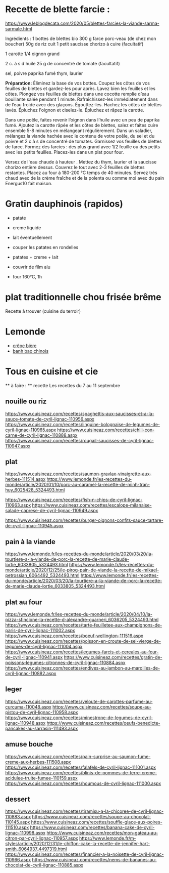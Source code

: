 
# Recette de blette farcie :
https://www.leblogdecata.com/2020/05/blettes-farcies-la-viande-sarma-sarmale.html

Ingrédients :
1 bottes de blettes bio 
300 g farce porc-veau (de chez mon boucher)
50g de riz cuit 
1 petit saucisse chorizo à cuire (facultatif) 

1 carotte
1/4 oignon grand

2 c. à s d'huile 
25 g de concentré de tomate (facultatif)

sel, poivre
paprika fumé
thym, laurier

 
**Préparation:**
Éliminez la base de vos bottes. Coupez les côtes de vos feuilles de blettes et gardez-les pour après.
Lavez bien les feuilles et les  côtes.
Plongez vos feuilles de blettes dans une cocotte remplie d’eau bouillante salée pendant 1 minute. Rafraîchissez-les immédiatement dans de l’eau froide avec des glaçons. 
Égouttez-les.
Hachez les côtes de blettes lavés. 
Épluchez l'oignon et ciselez-le. Épluchez et râpez la carotte. 
      
Dans une poêle, faites revenir l’oignon  dans l’huile avec un peu de paprika fumé. 
Ajoutez la carotte râpée et les côtes de blettes, salez  et faites cuire ensemble 5-8 minutes en mélangeant régulièrement.
Dans un saladier, mélangez la viande hachée avec le contenu de votre poêle, du sel et du poivre et 2 c à s de concentré de tomates.
Garnissez vos feuilles de blettes de farce. 
Formez des farcies : des plus grand avec 1/2 feuille ou des petits avec les petits feuilles.
Placez-les dans un plat pour four.
 
Versez de l'eau chaude à hauteur .
Mettez du thym, laurier et la saucisse chorizo entière dessus. 
Couvrez le tout avec 2-3 feuilles de blettes restantes.
Placez au four à 180-200 °C temps de 40 minutes.
Servez très chaud avec de la crème fraîche et de la polenta ou comme moi avec du pain Energus10 fait maison.


# Gratin dauphinois (rapidos)
- patate
- creme liquide
- lait éventuellement

- couper les patates en rondelles
- patates + creme + lait
- couvrir de film alu
- four 160°C, 1h




# plat traditionnelle chou frisée brême
Recette à trouver (cuisine du terroir)

# Lemonde
- [crêpe bière](https://www.lemonde.fr/les-recettes-du-monde/article/2021/04/06/les-crepes-a-la-biere-la-recette-de-gala-collette-et-victor-coutard_6075751_5324493.html)
- [banh bao chinois](https://www.lemonde.fr/les-recettes-du-monde/article/2021/03/27/le-char-siu-bao-la-recette-de-chi-wah-chan_6074674_5324493.html)

# Tous en cuisine et cie
** à faire : ** recette Les recettes du 7 au 11 septembre

## nouille ou riz
https://www.cuisineaz.com/recettes/spaghettis-aux-saucisses-et-a-la-sauce-tomate-de-cyril-lignac-110956.aspx
https://www.cuisineaz.com/recettes/linguine-bolognaise-de-legumes-de-cyril-lignac-110965.aspx
https://www.cuisineaz.com/recettes/chili-con-carne-de-cyril-lignac-110888.aspx
https://www.cuisineaz.com/recettes/rougail-saucisses-de-cyril-lignac-110947.aspx



## plat
https://www.cuisineaz.com/recettes/saumon-gravlax-vinaigrette-aux-herbes-111514.aspx
https://www.lemonde.fr/les-recettes-du-monde/article/2020/01/10/porc-au-caramel-la-recette-de-minh-tran-huy_6025428_5324493.html

https://www.cuisineaz.com/recettes/fish-n-chips-de-cyril-lignac-110963.aspx
https://www.cuisineaz.com/recettes/escalope-milanaise-salade-caprese-de-cyril-lignac-110949.aspx

https://www.cuisineaz.com/recettes/burger-oignons-confits-sauce-tartare-de-cyril-lignac-110945.aspx

## pain à la viande
https://www.lemonde.fr/les-recettes-du-monde/article/2020/03/20/la-tourtiere-a-la-viande-de-porc-la-recette-de-marie-claude-lortie_6033805_5324493.html
https://www.lemonde.fr/les-recettes-du-monde/article/2020/12/25/le-pirog-pain-de-viande-la-recette-de-mikael-petrossian_6064492_5324493.html
https://www.lemonde.fr/les-recettes-du-monde/article/2020/03/20/la-tourtiere-a-la-viande-de-porc-la-recette-de-marie-claude-lortie_6033805_5324493.html

## plat au four
https://www.lemonde.fr/les-recettes-du-monde/article/2020/04/10/la-pizza-sfincione-la-recette-d-alexandre-guarneri_6036205_5324493.html
https://www.cuisineaz.com/recettes/tarte-feuilletee-aux-champignons-de-paris-de-cyril-lignac-111002.aspx
https://www.cuisineaz.com/recettes/boeuf-wellington-111516.aspx
https://www.cuisineaz.com/recettes/poisson-en-croute-de-sel-vierge-de-legumes-de-cyril-lignac-111004.aspx
https://www.cuisineaz.com/recettes/legumes-farcis-et-cereales-au-four-de-cyril-lignac-110941.aspx
https://www.cuisineaz.com/recettes/gratin-de-poissons-legumes-citronnes-de-cyril-lignac-110884.aspx
https://www.cuisineaz.com/recettes/endives-au-jambon-au-maroilles-de-cyril-lignac-110882.aspx


## leger
https://www.cuisineaz.com/recettes/veloute-de-carottes-parfume-au-curcuma-110048.aspx
https://www.cuisineaz.com/recettes/soupe-au-pistou-de-cyril-lignac-110958.aspx
https://www.cuisineaz.com/recettes/minestrone-de-legumes-de-cyril-lignac-110948.aspx
https://www.cuisineaz.com/recettes/oeufs-benedicte-pancakes-au-sarrasin-111493.aspx

## amuse bouche
https://www.cuisineaz.com/recettes/pain-surprise-au-saumon-fume-creme-aux-herbes-111508.aspx
https://www.cuisineaz.com/recettes/falafels-de-cyril-lignac-111001.aspx
https://www.cuisineaz.com/recettes/blinis-de-pommes-de-terre-creme-acidulee-truite-fumee-110159.aspx
https://www.cuisineaz.com/recettes/houmous-de-cyril-lignac-111000.aspx

## dessert
https://www.cuisineaz.com/recettes/tiramisu-a-la-chicoree-de-cyril-lignac-110883.aspx
https://www.cuisineaz.com/recettes/soupe-au-chocolat-110145.aspx
https://www.cuisineaz.com/recettes/souffle-glace-aux-poires-111510.aspx
https://www.cuisineaz.com/recettes/banana-cake-de-cyril-lignac-110998.aspx
https://www.cuisineaz.com/recettes/mon-gateau-au-citron-par-cyril-lignac-110957.aspx
https://www.lemonde.fr/m-styles/article/2020/12/31/le-chiffon-cake-la-recette-de-jennifer-hart-smith_6064937_4497319.html
https://www.cuisineaz.com/recettes/financier-a-la-noisette-de-cyril-lignac-110966.aspx
https://www.cuisineaz.com/recettes/nems-de-bananes-au-chocolat-de-cyril-lignac-110885.aspx